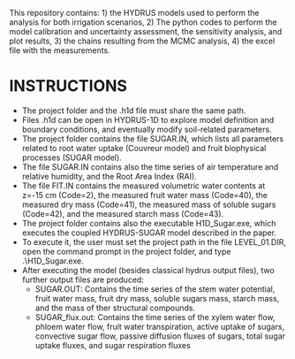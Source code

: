 This repository contains: 1) the HYDRUS models used to perform the analysis for both irrigation scenarios, 2) The python codes to perform the model calibration and uncertainty assessment, the sensitivity analysis, and plot results, 3) the chains resulting from the MCMC analysis, 4) the excel file with the measurements.

# INSTRUCTIONS

* The project folder and the .h1d file must share the same path.
* Files .h1d can be open in HYDRUS-1D to explore model definition and boundary conditions, and eventually modify soil-related parameters.
* The project folder contains the file SUGAR.IN, which lists all parameters related to root water uptake (Couvreur model) and fruit biophysical processes (SUGAR model).
* The file SUGAR.IN contains also the time series of air temperature and relative humidity, and the Root Area Index (RAI).
* The file FIT.IN contains the measured volumetric water contents at z=-15 cm (Code=2), the measured fruit water mass (Code=40), the measured dry mass (Code=41), the measured mass of soluble sugars (Code=42), and the measured starch mass (Code=43).
* The project folder contains also the executable H1D_Sugar.exe, which executes the coupled HYDRUS-SUGAR model described in the paper.
* To execute it, the user must set the project path in the file LEVEL_01.DIR, open the command prompt in the project folder, and type .\H1D_Sugar.exe.
* After executing the model (besides classical hydrus output files), two further output files are produced:
    - SUGAR.OUT: Contains the time series of the stem water potential, fruit water mass, fruit dry mass, soluble sugars mass, starch mass, and the mass of ther structural compounds.
    - SUGAR_flux.out: Contains the time series of the xylem water flow, phloem water flow, fruit water transpiration, active uptake of sugars, convective sugar flow, passive diffusion fluxes of sugars, total sugar uptake fluxes, and sugar respiration fluxes
